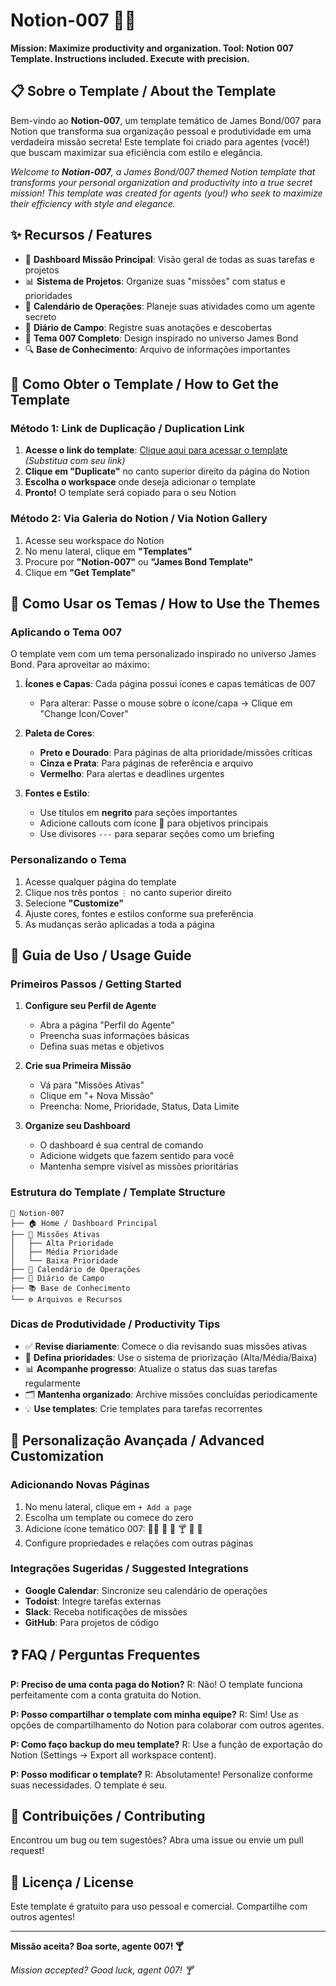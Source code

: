 # Notion-007 🕵️‍♂️
**Mission: Maximize productivity and organization. Tool: Notion 007 Template. Instructions included. Execute with precision.**

## 📋 Sobre o Template / About the Template

Bem-vindo ao **Notion-007**, um template temático de James Bond/007 para Notion que transforma sua organização pessoal e produtividade em uma verdadeira missão secreta! Este template foi criado para agentes (você!) que buscam maximizar sua eficiência com estilo e elegância.

*Welcome to **Notion-007**, a James Bond/007 themed Notion template that transforms your personal organization and productivity into a true secret mission! This template was created for agents (you!) who seek to maximize their efficiency with style and elegance.*

## ✨ Recursos / Features

- 🎯 **Dashboard Missão Principal**: Visão geral de todas as suas tarefas e projetos
- 📊 **Sistema de Projetos**: Organize suas "missões" com status e prioridades
- 📅 **Calendário de Operações**: Planeje suas atividades como um agente secreto
- 📝 **Diário de Campo**: Registre suas anotações e descobertas
- 🎨 **Tema 007 Completo**: Design inspirado no universo James Bond
- 🔍 **Base de Conhecimento**: Arquivo de informações importantes

## 🔗 Como Obter o Template / How to Get the Template

### Método 1: Link de Duplicação / Duplication Link

1. **Acesse o link do template**: [Clique aqui para acessar o template](#) *(Substitua com seu link)*
2. **Clique em "Duplicate"** no canto superior direito da página do Notion
3. **Escolha o workspace** onde deseja adicionar o template
4. **Pronto!** O template será copiado para o seu Notion

### Método 2: Via Galeria do Notion / Via Notion Gallery

1. Acesse seu workspace do Notion
2. No menu lateral, clique em **"Templates"**
3. Procure por **"Notion-007"** ou **"James Bond Template"**
4. Clique em **"Get Template"**

## 🎨 Como Usar os Temas / How to Use the Themes

### Aplicando o Tema 007

O template vem com um tema personalizado inspirado no universo James Bond. Para aproveitar ao máximo:

1. **Ícones e Capas**: Cada página possui ícones e capas temáticas de 007
   - Para alterar: Passe o mouse sobre o ícone/capa → Clique em "Change Icon/Cover"
   
2. **Paleta de Cores**: 
   - **Preto e Dourado**: Para páginas de alta prioridade/missões críticas
   - **Cinza e Prata**: Para páginas de referência e arquivo
   - **Vermelho**: Para alertas e deadlines urgentes

3. **Fontes e Estilo**:
   - Use títulos em **negrito** para seções importantes
   - Adicione callouts com ícone 🎯 para objetivos principais
   - Use divisores `---` para separar seções como um briefing

### Personalizando o Tema

1. Acesse qualquer página do template
2. Clique nos três pontos `⋮` no canto superior direito
3. Selecione **"Customize"**
4. Ajuste cores, fontes e estilos conforme sua preferência
5. As mudanças serão aplicadas a toda a página

## 📖 Guia de Uso / Usage Guide

### Primeiros Passos / Getting Started

1. **Configure seu Perfil de Agente**
   - Abra a página "Perfil do Agente"
   - Preencha suas informações básicas
   - Defina suas metas e objetivos

2. **Crie sua Primeira Missão**
   - Vá para "Missões Ativas"
   - Clique em "+ Nova Missão"
   - Preencha: Nome, Prioridade, Status, Data Limite

3. **Organize seu Dashboard**
   - O dashboard é sua central de comando
   - Adicione widgets que fazem sentido para você
   - Mantenha sempre visível as missões prioritárias

### Estrutura do Template / Template Structure

```
📁 Notion-007
├── 🏠 Home / Dashboard Principal
├── 🎯 Missões Ativas
│   ├── Alta Prioridade
│   ├── Média Prioridade
│   └── Baixa Prioridade
├── 📅 Calendário de Operações
├── 📝 Diário de Campo
├── 📚 Base de Conhecimento
└── ⚙️ Arquivos e Recursos
```

### Dicas de Produtividade / Productivity Tips

- ✅ **Revise diariamente**: Comece o dia revisando suas missões ativas
- 🎯 **Defina prioridades**: Use o sistema de priorização (Alta/Média/Baixa)
- 📊 **Acompanhe progresso**: Atualize o status das suas tarefas regularmente
- 🗂️ **Mantenha organizado**: Archive missões concluídas periodicamente
- 💡 **Use templates**: Crie templates para tarefas recorrentes

## 🔧 Personalização Avançada / Advanced Customization

### Adicionando Novas Páginas

1. No menu lateral, clique em `+ Add a page`
2. Escolha um template ou comece do zero
3. Adicione ícone temático 007: 🕵️‍♂️ 🎯 🔫 🍸 🚗 🎰
4. Configure propriedades e relações com outras páginas

### Integrações Sugeridas / Suggested Integrations

- **Google Calendar**: Sincronize seu calendário de operações
- **Todoist**: Integre tarefas externas
- **Slack**: Receba notificações de missões
- **GitHub**: Para projetos de código

## ❓ FAQ / Perguntas Frequentes

**P: Preciso de uma conta paga do Notion?**
R: Não! O template funciona perfeitamente com a conta gratuita do Notion.

**P: Posso compartilhar o template com minha equipe?**
R: Sim! Use as opções de compartilhamento do Notion para colaborar com outros agentes.

**P: Como faço backup do meu template?**
R: Use a função de exportação do Notion (Settings → Export all workspace content).

**P: Posso modificar o template?**
R: Absolutamente! Personalize conforme suas necessidades. O template é seu.

## 🤝 Contribuições / Contributing

Encontrou um bug ou tem sugestões? Abra uma issue ou envie um pull request!

## 📜 Licença / License

Este template é gratuito para uso pessoal e comercial. Compartilhe com outros agentes!

---

**Missão aceita? Boa sorte, agente 007! 🍸**

*Mission accepted? Good luck, agent 007! 🍸*

